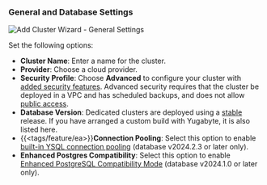 <!--
+++
private = true
block_indexing = true
+++
-->

### General and Database Settings

![Add Cluster Wizard - General Settings](/images/yb-cloud/cloud-addcluster-general.png)

Set the following options:

- **Cluster Name**: Enter a name for the cluster.
- **Provider**: Choose a cloud provider.
- **Security Profile**: Choose **Advanced** to configure your cluster with [added security features](../../../cloud-secure-clusters/#security-profile). Advanced security requires that the cluster be deployed in a VPC and has scheduled backups, and does not allow [public access](../../../cloud-secure-clusters/add-connections/).
- **Database Version**: Dedicated clusters are deployed using a [stable](../../../../faq/yugabytedb-managed-faq/#what-version-of-yugabytedb-does-my-cluster-run-on) release. If you have arranged a custom build with Yugabyte, it is also listed here.
- {{<tags/feature/ea>}}**Connection Pooling**: Select this option to enable [built-in YSQL connection pooling](../../../../explore/going-beyond-sql/connection-mgr-ysql/) (database v2024.2.3 or later only).
- **Enhanced Postgres Compatibility**: Select this option to enable [Enhanced PostgreSQL Compatibility Mode](../../../../develop/postgresql-compatibility/) (database v2024.1.0 or later only).
